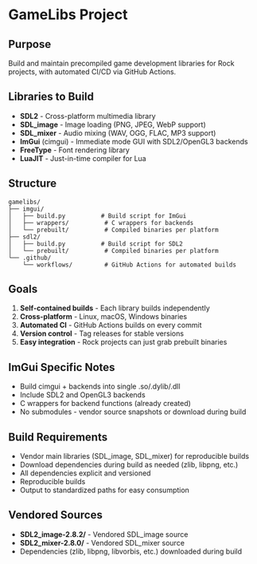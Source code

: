 # GameLibs Project

## Purpose
Build and maintain precompiled game development libraries for Rock projects, with automated CI/CD via GitHub Actions.

## Libraries to Build
- **SDL2** - Cross-platform multimedia library
- **SDL_image** - Image loading (PNG, JPEG, WebP support) 
- **SDL_mixer** - Audio mixing (WAV, OGG, FLAC, MP3 support)
- **ImGui** (cimgui) - Immediate mode GUI with SDL2/OpenGL3 backends
- **FreeType** - Font rendering library
- **LuaJIT** - Just-in-time compiler for Lua

## Structure
```
gamelibs/
├── imgui/
│   ├── build.py          # Build script for ImGui
│   ├── wrappers/          # C wrappers for backends
│   └── prebuilt/          # Compiled binaries per platform
├── sdl2/
│   ├── build.py          # Build script for SDL2
│   └── prebuilt/          # Compiled binaries per platform
└── .github/
    └── workflows/         # GitHub Actions for automated builds
```

## Goals
1. **Self-contained builds** - Each library builds independently
2. **Cross-platform** - Linux, macOS, Windows binaries
3. **Automated CI** - GitHub Actions builds on every commit
4. **Version control** - Tag releases for stable versions
5. **Easy integration** - Rock projects can just grab prebuilt binaries

## ImGui Specific Notes
- Build cimgui + backends into single .so/.dylib/.dll
- Include SDL2 and OpenGL3 backends
- C wrappers for backend functions (already created)
- No submodules - vendor source snapshots or download during build

## Build Requirements
- Vendor main libraries (SDL_image, SDL_mixer) for reproducible builds
- Download dependencies during build as needed (zlib, libpng, etc.)
- All dependencies explicit and versioned
- Reproducible builds
- Output to standardized paths for easy consumption

## Vendored Sources
- **SDL2_image-2.8.2/** - Vendored SDL_image source
- **SDL2_mixer-2.8.0/** - Vendored SDL_mixer source
- Dependencies (zlib, libpng, libvorbis, etc.) downloaded during build